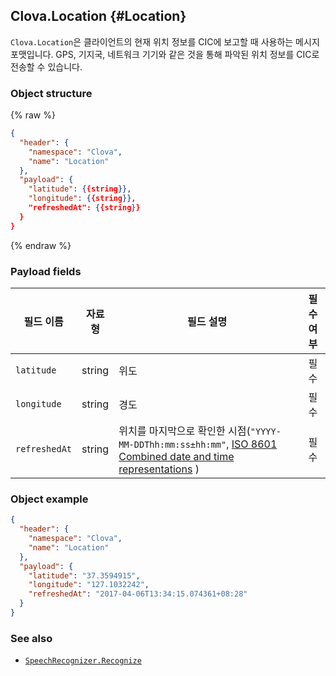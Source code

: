 ## Clova.Location {#Location}

`Clova.Location`은 클라이언트의 현재 위치 정보를 CIC에 보고할 때 사용하는 메시지 포맷입니다. GPS, 기지국, 네트워크 기기와 같은 것을 통해 파악된 위치 정보를 CIC로 전송할 수 있습니다.

### Object structure

{% raw %}
```json
{
  "header": {
    "namespace": "Clova",
    "name": "Location"
  },
  "payload": {
    "latitude": {{string}},
    "longitude": {{string}},
    "refreshedAt": {{string}}
  }
}
```
{% endraw %}

### Payload fields

| 필드 이름       | 자료형    | 필드 설명                     | 필수 여부 |
|---------------|---------|-----------------------------|:---------:|
| `latitude`      | string  | 위도                                                                                     | 필수 |
| `longitude`     | string  | 경도                                                                                     | 필수 |
| `refreshedAt`   | string  | 위치를 마지막으로 확인한 시점(`"YYYY-MM-DDThh:mm:ss±hh:mm"`, <a href="https://en.wikipedia.org/wiki/ISO_8601#Combined_date_and_time_representations" target="_blank">ISO 8601 Combined date and time representations</a> ) | 필수 |

### Object example

```json
{
  "header": {
    "namespace": "Clova",
    "name": "Location"
  },
  "payload": {
    "latitude": "37.3594915",
    "longitude": "127.1032242",
    "refreshedAt": "2017-04-06T13:34:15.074361+08:28"
  }
}
```

### See also

* [`SpeechRecognizer.Recognize`](/Develop/References/MessageInterfaces/SpeechRecognizer.md#Recognize)
